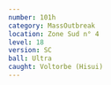 ```yaml
---
number: 101h
category: MassOutbreak
location: Zone Sud n° 4
level: 18
version: SC
ball: Ultra
caught: Voltorbe (Hisui)
---
```

